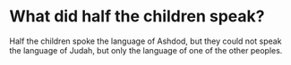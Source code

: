 # What did half the children speak?

Half the children spoke the language of Ashdod, but they could not speak the language of Judah, but only the language of one of the other peoples.
